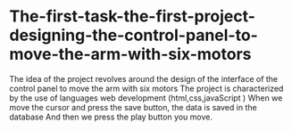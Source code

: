 # The-first-task-the-first-project-designing-the-control-panel-to-move-the-arm-with-six-motors

The idea of the project revolves around the design of the interface of the control panel to move the arm with six motors
The project is characterized by the use of languages ​​web development (html,css,javaScript )
When we move the cursor and press the save button, the data is saved in the database
And then we press the play button you move.
